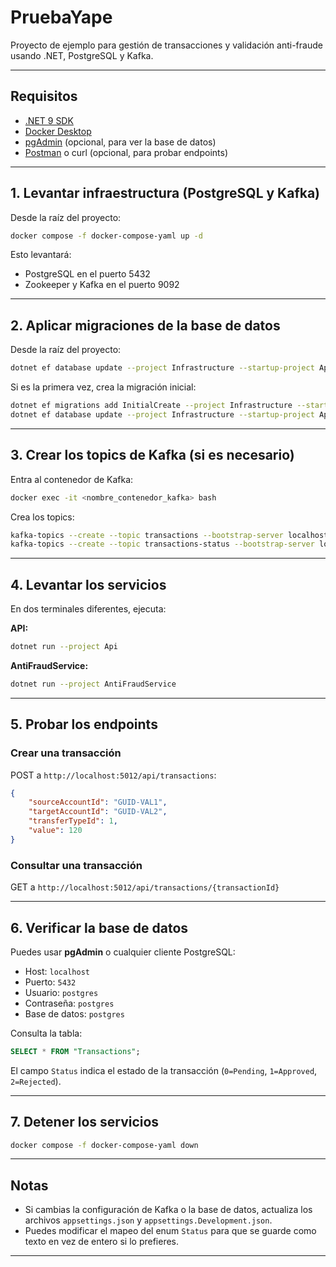 # PruebaYape

Proyecto de ejemplo para gestión de transacciones y validación anti-fraude usando .NET, PostgreSQL y Kafka.

---

## Requisitos

-   [.NET 9 SDK](https://dotnet.microsoft.com/download)
-   [Docker Desktop](https://www.docker.com/products/docker-desktop/)
-   [pgAdmin](https://www.pgadmin.org/download/) (opcional, para ver la base de datos)
-   [Postman](https://www.postman.com/) o curl (opcional, para probar endpoints)

---

## 1. Levantar infraestructura (PostgreSQL y Kafka)

Desde la raíz del proyecto:

```sh
docker compose -f docker-compose-yaml up -d
```

Esto levantará:

-   PostgreSQL en el puerto 5432
-   Zookeeper y Kafka en el puerto 9092

---

## 2. Aplicar migraciones de la base de datos

Desde la raíz del proyecto:

```sh
dotnet ef database update --project Infrastructure --startup-project Api
```

Si es la primera vez, crea la migración inicial:

```sh
dotnet ef migrations add InitialCreate --project Infrastructure --startup-project Api
dotnet ef database update --project Infrastructure --startup-project Api
```

---

## 3. Crear los topics de Kafka (si es necesario)

Entra al contenedor de Kafka:

```sh
docker exec -it <nombre_contenedor_kafka> bash
```

Crea los topics:

```sh
kafka-topics --create --topic transactions --bootstrap-server localhost:9092 --partitions 1 --replication-factor 1
kafka-topics --create --topic transactions-status --bootstrap-server localhost:9092 --partitions 1 --replication-factor 1
```

---

## 4. Levantar los servicios

En dos terminales diferentes, ejecuta:

**API:**

```sh
dotnet run --project Api
```

**AntiFraudService:**

```sh
dotnet run --project AntiFraudService
```

---

## 5. Probar los endpoints

### Crear una transacción

POST a `http://localhost:5012/api/transactions`:

```json
{
    "sourceAccountId": "GUID-VAL1",
    "targetAccountId": "GUID-VAL2",
    "transferTypeId": 1,
    "value": 120
}
```

### Consultar una transacción

GET a `http://localhost:5012/api/transactions/{transactionId}`

---

## 6. Verificar la base de datos

Puedes usar **pgAdmin** o cualquier cliente PostgreSQL:

-   Host: `localhost`
-   Puerto: `5432`
-   Usuario: `postgres`
-   Contraseña: `postgres`
-   Base de datos: `postgres`

Consulta la tabla:

```sql
SELECT * FROM "Transactions";
```

El campo `Status` indica el estado de la transacción (`0=Pending`, `1=Approved`, `2=Rejected`).

---

## 7. Detener los servicios

```sh
docker compose -f docker-compose-yaml down
```

---

## Notas

-   Si cambias la configuración de Kafka o la base de datos, actualiza los archivos `appsettings.json` y `appsettings.Development.json`.
-   Puedes modificar el mapeo del enum `Status` para que se guarde como texto en vez de entero si lo prefieres.

---
